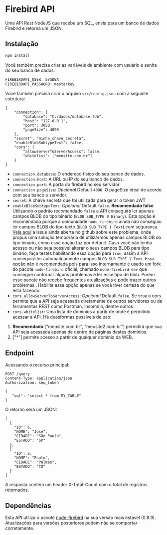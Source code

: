 # Firebird API

Uma API Rest NodeJS que recebe um SQL, envia para um banco de dados Firebird e retorna um JSON.

## Instalação


```bash
npm install 
```

Você também precisa criar as variáveis de ambiente com usuário e senha do seu banco de dados:
```bash
FIREBIRDAPI_USER: SYSDBA
FIREBIRDAPI_PASSWORD: masterkey
```


Você também precisa criar o arquivo `src/config.json` com a seguinte estrutura:

```
{
    "connection": {
        "database": "C:/dados/database.fdb",
        "host": "127.0.0.1",
        "port": 3050,
        "pageSize": 4096
    },
    "secret": "minha_chave_secreta",
    "enableBlobSubtypeText": false,
    "cors": {
        "allowServerToServerAccess": false,
        "whitelist": ["meusite.com.br"]
    }
}
```

* `connection.database`: O endereço físico do seu banco de dados.
* `connection.host`: A URL ou IP do seu banco de dados.
* `connection.port`: A porta do firebird no seu servidor.
* `connection.pageSize`: *Opcional* Default `4096`. O pageSize ideal de acordo com seu banco e servidor.
* `secret`: A chave secreta que foi utilizada para gerar o token JWT
* `enableBlobSubtypeText`: *Opcional* Default `false`. **Recomendado false** Utilizando o padrão recomendado `false` a API conseguirá ler apenas campos BLOB do tipo binário (`BLOB SUB_TYPE 0 Binary`). Esta opção é recomendada porque a comunidade `node-firebird` ainda não conseguiu ler campos BLOB do tipo texto (`BLOB SUB_TYPE 1 Text`) com segurança. [Veja aqui](https://github.com/hgourvest/node-firebird/issues/51#issuecomment-389193669) a issue ainda aberta no github sobre este problema, onde propus uma solução temporária de utilizarmos apenas campos BLOB do tipo binário, como essa opção faz por default. Caso você não tenha acesso ou não seja possível alterar o seus campos BLOB para tipo binário, faça testes habilitando essa opção para `true`, assim a API conseguirá ler automaticamente campos `BLOB SUB_TYPE 1 Text`. Essa opção não é recomendada pois para isso internamente é usado um fork do pacote `node-firebird` oficial, chamado `node-firebird-dev` que consegue contornar alguns problemas e ler esse tipo de blob. Porém esse pacote não recebe frequentes atualizações e pode trazer outros problemas . Habilite essa opção apenas se você tiver certeza do que está fazendo. 
* `cors.allowServerToServerAccess`: *Opcional* Default `false`. Se `true` o cors permite que a API seja acessada diretamente de outros servidores ou de ferramentas REST como Postman, Insomnia, dentre outros.
* `cors.whitelist`: Uma lista de domínios a partir de onde é permitido acessar a API. Há duasformas possíveis de uso:

1. **Recomendado** ["meusite.com.br", "meusite2.com.br"] permitirá que sua API seja acessada apenas de dentro de páginas destes domínios.
2. ["*"] permite acesso a partir de qualquer domínio da WEB.

## Endpoint

Acessando o recurso principal:
```
POST /query
Content-Type: application/json
Authorization: seu_token

{
   "sql": "select * from MY_TABLE"
}
```

O retorno será um JSON: 

```
[
  {
    "ID": 6,
    "NOME": "José",
    "CIDADE": "São Paulo",
    "ESTADO": "SP"
  },
  {
    "ID": 2,
    "NOME": "Paulo",
    "CIDADE": "Palmas",
    "ESTADO": "TO"
  }
]
 ```

A resposta contém um header X-Total-Count com o total de registros retornados.


## Dependências
Esta API utiliza o pacote [node-firebird](https://www.npmjs.com/package/node-firebird) na sua versão mais estável (0.8.9). Atualizações para versões posteriores podem não se comportar corretamente.